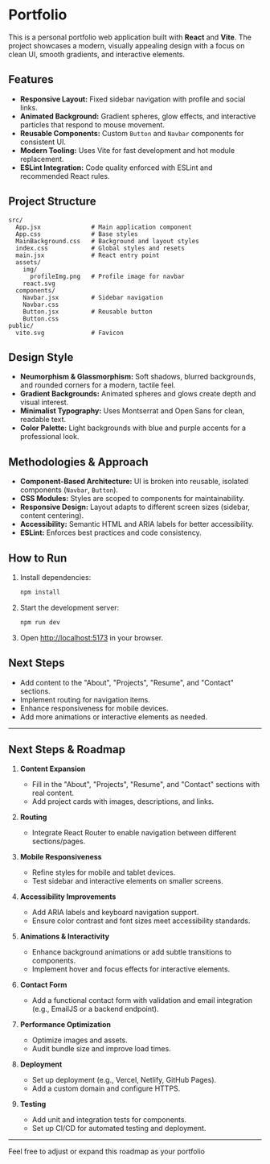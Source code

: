 # Portfolio

This is a personal portfolio web application built with **React** and **Vite**. The project showcases a modern, visually appealing design with a focus on clean UI, smooth gradients, and interactive elements.

## Features

- **Responsive Layout:** Fixed sidebar navigation with profile and social links.
- **Animated Background:** Gradient spheres, glow effects, and interactive particles that respond to mouse movement.
- **Reusable Components:** Custom `Button` and `Navbar` components for consistent UI.
- **Modern Tooling:** Uses Vite for fast development and hot module replacement.
- **ESLint Integration:** Code quality enforced with ESLint and recommended React rules.

## Project Structure

```
src/
  App.jsx              # Main application component
  App.css              # Base styles
  MainBackground.css   # Background and layout styles
  index.css            # Global styles and resets
  main.jsx             # React entry point
  assets/
    img/
      profileImg.png   # Profile image for navbar
    react.svg
  components/
    Navbar.jsx         # Sidebar navigation
    Navbar.css
    Button.jsx         # Reusable button
    Button.css
public/
  vite.svg             # Favicon
```

## Design Style

- **Neumorphism & Glassmorphism:** Soft shadows, blurred backgrounds, and rounded corners for a modern, tactile feel.
- **Gradient Backgrounds:** Animated spheres and glows create depth and visual interest.
- **Minimalist Typography:** Uses Montserrat and Open Sans for clean, readable text.
- **Color Palette:** Light backgrounds with blue and purple accents for a professional look.

## Methodologies & Approach

- **Component-Based Architecture:** UI is broken into reusable, isolated components (`Navbar`, `Button`).
- **CSS Modules:** Styles are scoped to components for maintainability.
- **Responsive Design:** Layout adapts to different screen sizes (sidebar, content centering).
- **Accessibility:** Semantic HTML and ARIA labels for better accessibility.
- **ESLint:** Enforces best practices and code consistency.

## How to Run

1. Install dependencies:
   ```sh
   npm install
   ```
2. Start the development server:
   ```sh
   npm run dev
   ```
3. Open [http://localhost:5173](http://localhost:5173) in your browser.

## Next Steps

- Add content to the "About", "Projects", "Resume", and "Contact" sections.
- Implement routing for navigation items.
- Enhance responsiveness for mobile devices.
- Add more animations or interactive elements as needed.

---

## Next Steps & Roadmap

1. **Content Expansion**
   - Fill in the "About", "Projects", "Resume", and "Contact" sections with real content.
   - Add project cards with images, descriptions, and links.

2. **Routing**
   - Integrate React Router to enable navigation between different sections/pages.

3. **Mobile Responsiveness**
   - Refine styles for mobile and tablet devices.
   - Test sidebar and interactive elements on smaller screens.

4. **Accessibility Improvements**
   - Add ARIA labels and keyboard navigation support.
   - Ensure color contrast and font sizes meet accessibility standards.

5. **Animations & Interactivity**
   - Enhance background animations or add subtle transitions to components.
   - Implement hover and focus effects for interactive elements.

6. **Contact Form**
   - Add a functional contact form with validation and email integration (e.g., EmailJS or a backend endpoint).

7. **Performance Optimization**
   - Optimize images and assets.
   - Audit bundle size and improve load times.

8. **Deployment**
   - Set up deployment (e.g., Vercel, Netlify, GitHub Pages).
   - Add a custom domain and configure HTTPS.

9. **Testing**
   - Add unit and integration tests for components.
   - Set up CI/CD for automated testing and deployment.

---

Feel free to adjust or expand this roadmap as your portfolio
